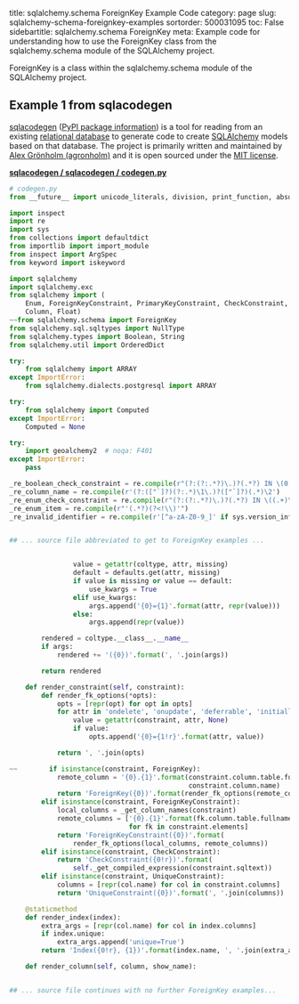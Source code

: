 title: sqlalchemy.schema ForeignKey Example Code
category: page
slug: sqlalchemy-schema-foreignkey-examples
sortorder: 500031095
toc: False
sidebartitle: sqlalchemy.schema ForeignKey
meta: Example code for understanding how to use the ForeignKey class from the sqlalchemy.schema module of the SQLAlchemy project.


ForeignKey is a class within the sqlalchemy.schema module of the SQLAlchemy project.


## Example 1 from sqlacodegen
[sqlacodegen](https://github.com/agronholm/sqlacodegen)
([PyPI package information](https://pypi.org/project/sqlacodegen/))
is a tool for
reading from an existing [relational database](/databases.html) to
generate code to create [SQLAlchemy](/sqlalchemy.html) models based
on that database. The project is primarily written and maintained
by [Alex Grönholm (agronholm)](https://github.com/agronholm) and it
is open sourced under the
[MIT license](https://github.com/agronholm/sqlacodegen/blob/master/LICENSE).

[**sqlacodegen / sqlacodegen / codegen.py**](https://github.com/agronholm/sqlacodegen/blob/master/sqlacodegen/./codegen.py)

```python
# codegen.py
from __future__ import unicode_literals, division, print_function, absolute_import

import inspect
import re
import sys
from collections import defaultdict
from importlib import import_module
from inspect import ArgSpec
from keyword import iskeyword

import sqlalchemy
import sqlalchemy.exc
from sqlalchemy import (
    Enum, ForeignKeyConstraint, PrimaryKeyConstraint, CheckConstraint, UniqueConstraint, Table,
    Column, Float)
~~from sqlalchemy.schema import ForeignKey
from sqlalchemy.sql.sqltypes import NullType
from sqlalchemy.types import Boolean, String
from sqlalchemy.util import OrderedDict

try:
    from sqlalchemy import ARRAY
except ImportError:
    from sqlalchemy.dialects.postgresql import ARRAY

try:
    from sqlalchemy import Computed
except ImportError:
    Computed = None

try:
    import geoalchemy2  # noqa: F401
except ImportError:
    pass

_re_boolean_check_constraint = re.compile(r"(?:(?:.*?)\.)?(.*?) IN \(0, 1\)")
_re_column_name = re.compile(r'(?:(["`]?)(?:.*)\1\.)?(["`]?)(.*)\2')
_re_enum_check_constraint = re.compile(r"(?:(?:.*?)\.)?(.*?) IN \((.+)\)")
_re_enum_item = re.compile(r"'(.*?)(?<!\\)'")
_re_invalid_identifier = re.compile(r'[^a-zA-Z0-9_]' if sys.version_info[0] < 3 else r'(?u)\W')


## ... source file abbreviated to get to ForeignKey examples ...


                value = getattr(coltype, attr, missing)
                default = defaults.get(attr, missing)
                if value is missing or value == default:
                    use_kwargs = True
                elif use_kwargs:
                    args.append('{0}={1}'.format(attr, repr(value)))
                else:
                    args.append(repr(value))

        rendered = coltype.__class__.__name__
        if args:
            rendered += '({0})'.format(', '.join(args))

        return rendered

    def render_constraint(self, constraint):
        def render_fk_options(*opts):
            opts = [repr(opt) for opt in opts]
            for attr in 'ondelete', 'onupdate', 'deferrable', 'initially', 'match':
                value = getattr(constraint, attr, None)
                if value:
                    opts.append('{0}={1!r}'.format(attr, value))

            return ', '.join(opts)

~~        if isinstance(constraint, ForeignKey):
            remote_column = '{0}.{1}'.format(constraint.column.table.fullname,
                                             constraint.column.name)
            return 'ForeignKey({0})'.format(render_fk_options(remote_column))
        elif isinstance(constraint, ForeignKeyConstraint):
            local_columns = _get_column_names(constraint)
            remote_columns = ['{0}.{1}'.format(fk.column.table.fullname, fk.column.name)
                              for fk in constraint.elements]
            return 'ForeignKeyConstraint({0})'.format(
                render_fk_options(local_columns, remote_columns))
        elif isinstance(constraint, CheckConstraint):
            return 'CheckConstraint({0!r})'.format(
                self._get_compiled_expression(constraint.sqltext))
        elif isinstance(constraint, UniqueConstraint):
            columns = [repr(col.name) for col in constraint.columns]
            return 'UniqueConstraint({0})'.format(', '.join(columns))

    @staticmethod
    def render_index(index):
        extra_args = [repr(col.name) for col in index.columns]
        if index.unique:
            extra_args.append('unique=True')
        return 'Index({0!r}, {1})'.format(index.name, ', '.join(extra_args))

    def render_column(self, column, show_name):


## ... source file continues with no further ForeignKey examples...

```

